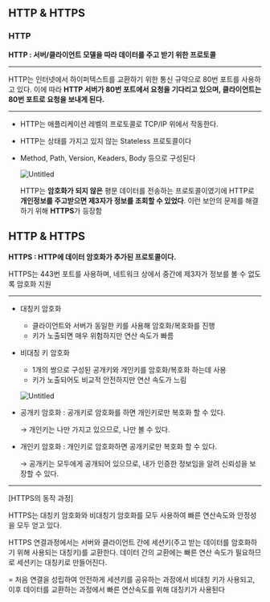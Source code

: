 ## HTTP & HTTPS

### HTTP

**HTTP : 서버/클라이언트 모델을 따라 데이터를 주고 받기 위한 프로토콜**

---

HTTP는 인터넷에서 하이퍼텍스트를 교환하기 위한 통신 규약으로 80번 포트를 사용하고 있다. 이에 따라 **HTTP 서버가 80번 포트에서 요청을 기다리고 있으며, 클라이언트는 80번 포트로 요청을 보내게 된다.**

---

- HTTP는 애플리케이션 레벨의 프로토콜로 TCP/IP 위에서 작동한다.
- HTTP는 상태를 가지고 있지 않는 Stateless 프로토콜이다
- Method, Path, Version, Keaders, Body 등으로 구성된다
    
    ![Untitled](https://s3-us-west-2.amazonaws.com/secure.notion-static.com/7698e762-10f7-4fee-a242-245ef4e1dfc4/Untitled.png)
    
    HTTP는 **암호화가 되지 않은** 평문 데이터를 전송하는 프로토콜이였기에 HTTP로 **개인정보를 주고받으면 제3자가 정보를 조회할 수 있었다**. 이런 보안의 문제를 해결하기 위해 **HTTPS**가 등장함
    

## HTTP & HTTPS

**HTTPS : HTTP에 데이터 암호화가 추가된 프로토콜이다.**

HTTPS는 443번 포트를 사용하며, 네트워크 상에서 중간에 제3자가 정보를 볼 수 없도록 암호화 지원

---

- 대칭키 암호화
    - 클라이언트와 서버가 동일한 키를 사용해 암호화/복호화를 진행
    - 키가 노출되면 매우 위험하지만 연산 속도가 빠름
- 비대칭 키 암호화
    - 1개의 쌍으로 구성된 공개키와 개인키를 암호화/복호화 하는데 사용
    - 키가 노출되어도 비교적 안전하지만 연산 속도가 느림
    
    ![Untitled](https://s3-us-west-2.amazonaws.com/secure.notion-static.com/df8018ab-df59-405a-bcad-306fc1f0abf9/Untitled.png)
    
- 공개키 암호화 : 공개키로 암호화를 하면 개인키로만 복호화 할 수 있다.
    
    → 개인키는 나만 가지고 있으므로, 나만 볼 수 있다.
    
- 개인키 암호화 : 개인키로 암호화하면 공개키로만 복호화 할 수 있다.
    
    → 공개키는 모두에게 공개되어 있으므로, 내가 인증한 정보임을 알려 신뢰성을 보장할 수 있다.
    

---

[HTTPS의 동작 과정]

HTTPS는 대칭키 암호화와 비대칭기 암호화를 모두 사용하여 빠른 연산속도와 안정성을 모두 얻고 있다.

HTTPS 연결과정에서는 서버와 클라이언트 간에 세션키(주고 받는 데이터를 암호화하기 위해 사용되는 대칭키)를 교환한다.  데이터 간의 교환에는 빠른 연산 속도가 필요하므로 세션키는 대칭키로 만들어진다.

= 처음 연결을 성립하여 안전하게 세션키를 공유하는 과정에서 비대칭 키가 사용되고, 이후 데이터를 교환하는 과정에서 빠른 연산속도를 위해 대칭키가 사용된다